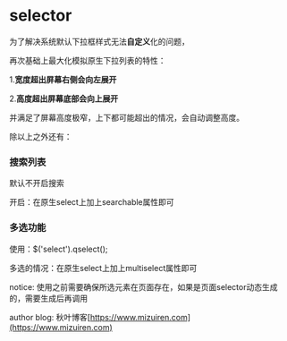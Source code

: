 # selector

为了解决系统默认下拉框样式无法**自定义**化的问题，

再次基础上最大化模拟原生下拉列表的特性：

1.**宽度超出屏幕右侧会向左展开**

2.**高度超出屏幕底部会向上展开**

并满足了屏幕高度极窄，上下都可能超出的情况，会自动调整高度。

除以上之外还有：

### 搜索列表

默认不开启搜索

开启：在原生select上加上searchable属性即可

### 多选功能

使用：$('select').qselect();

多选的情况：在原生select上加上multiselect属性即可

notice: 使用之前需要确保所选元素在页面存在，如果是页面selector动态生成的，需要生成后再调用

author blog: 秋叶博客[https://www.mizuiren.com](https://www.mizuiren.com)
